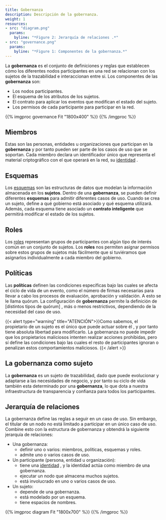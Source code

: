 ```yaml
---
title: Gobernanza
description: Descripción de la gobernanza.
weight: 1
resources:
- src: "diagram.png"
  params: 
    byline: "*Figure 2: Jerarquía de relaciones .*"
- src: "governance.png"
  params: 
    byline: "*Figure 1: Componentes de la gobernanza.*"
---
```


La **gobernanza** es el conjunto de definiciones y reglas que establecen cómo los diferentes nodos participantes en una red se relacionan con los sujetos de la trazabilidad e interaccionan entre si. Los componentes de las **gobernanza** son:

- Los nodos participantes.
- El esquema de los atributos de los sujetos.
- El contrato para aplicar los eventos que modifican el estado del sujeto.
- Los permisos de cada participante para participar en la red.

{{% imgproc governance Fit "1800x400"  %}}
{{% /imgproc %}}

## Miembros
Estas son las personas, entidades u organizaciones que participan en la **gobernanza** y por tanto pueden ser parte de los casos de uso que se soportan. Cada miembro declara un identificador único que representa el material criptográfico con el que operará en la red, su [identidad](../identifiers/_index.md) .
## Esquemas
Los [esquemas](../schema/_index.md) son las estructuras de datos que modelan la información almacenada en los **sujetos**. Dentro de una **gobernanza**, se pueden definir diferentes **esquemas** para admitir diferentes casos de uso. Cuando se crea un sujeto, define a qué gobierno está asociado y qué esquema utilizará. Además, cada esquema tiene asociado un **contrato inteligente** que permitirá modificar el estado de los sujetos.
## Roles
Los [roles](../roles/_index.md) representan grupos de participantes con algún tipo de interés común en un conjunto de sujetos. Los **roles** nos permiten asignar permisos sobre estos grupos de sujetos más fácilmente que si tuviéramos que asignarlos individualmente a cada miembro del gobierno.
## Políticas
Las **políticas** definen las condiciones específicas bajo las cuales se afecta el ciclo de vida de un evento, como el número de firmas necesarias para llevar a cabo los procesos de evaluación, aprobación y validación. A esto se le llama quórum.
La configuración de **gobernanza** permite la definición de [distintos tipos de quórum] , más o menos restrictivos, dependiendo de la necesidad del caso de uso.

{{< alert type="warning" title="ATENCIÓN">}}Como sabemos, el propietario de un sujeto es el único que puede actuar sobre él , y por tanto tiene absoluta libertad para modificarlo. La gobernanza no puede impedir que los propietarios maliciosos intenten realizar acciones prohibidas, pero sí define las condiciones bajo las cuales el resto de participantes ignoran o penalizan estos comportamientos maliciosos. {{< /alert >}}

## La gobernanza como sujeto
La **gobernanza** es un sujeto de trazabilidad, dado que puede evolucionar y adaptarse a las necesidades de negocio, y por tanto su ciclo de vida también esta determinado por una **gobernanza**, lo que dota a nuestra infraestructura de transparencia y confianza para todos los participantes.

## Jerarquía de relaciones
La gobernanza define las reglas a seguir en un caso de uso. Sin embargo, el titular de un nodo no está limitado a participar en un único caso de uso. Combine esto con la estructura de gobernanza y obtendrá la siguiente jerarquía de relaciones:

- Una gobernanza:
  - definir uno o varios: miembros, políticas, esquemas y roles.
  - admite uno o varios casos de uso.
- Un participante (persona, entidad u organización):
  - tiene una [identidad](../identifiers/_index.md) , y la identidad actúa como miembro de una gobernanza.
  - ejecutar un nodo que almacena muchos sujetos.
  - está involucrado en uno o varios casos de uso.
- Un sujeto:
  - depende de una gobernanza.
  - está modelado por un esquema.
  - tiene espacios de nombres.

{{% imgproc diagram Fit "1800x700"  %}}
{{% /imgproc %}}